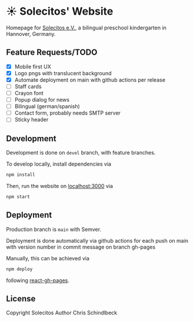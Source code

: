 # ☀ Solecitos' Website

Homepage for [Solecitos e.V.](https://www.solecitos.de/), a bilingual preschool kindergarten in Hannover, Germany.

## Feature Requests/TODO

- [x] Mobile first UX
- [x] Logo pngs with translucent background
- [x] Automate deployment on main with github actions per release
- [ ] Staff cards
- [ ] Crayon font
- [ ] Popup dialog for news
- [ ] Bilingual (german/spanish)
- [ ] Contact form, probably needs SMTP server
- [ ] Sticky header

## Development

Development is done on `devel` branch, with feature branches.

To develop locally, install dependencies via

```bash
npm install
```

Then, run the website on [localhost:3000](http://localhost:3000/) via

```bash
npm start
```

## Deployment

Production branch is `main` with Semver.

Deployment is done automatically via github actions for each push on main with version number in commit message on branch gh-pages

Manually, this can be achieved via

```bash
npm deploy
```

following [react-gh-pages](https://github.com/gitname/react-gh-pages).

## License

Copyright Solecitos
Author Chris Schindlbeck
